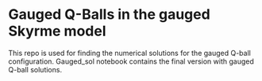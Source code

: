 # Gauged Q-Balls in the gauged Skyrme model
This repo is used for finding the numerical solutions for the gauged Q-ball configuration. Gauged_sol notebook contains the final version with gauged Q-ball solutions. 
